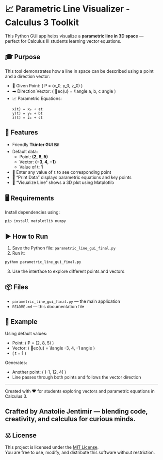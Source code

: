 # 📈 Parametric Line Visualizer - Calculus 3 Toolkit

This Python GUI app helps visualize a **parametric line in 3D space** — perfect for Calculus III students learning vector equations.

## 🎓 Purpose

This tool demonstrates how a line in space can be described using a point and a direction vector:

- 📌 Given Point: \( P = (x_0, y_0, z_0) \)
- ➡️ Direction Vector: \( ec{u} = \langle a, b, c
  angle \)
- 📈 Parametric Equations:
  ```
  x(t) = x₀ + at  
  y(t) = y₀ + bt  
  z(t) = z₀ + ct
  ```

## 🧰 Features

- Friendly **Tkinter GUI** 🖼️
- Default data:
  - Point: **(2, 8, 5)**
  - Vector: **⟨−3, 4, −1⟩**
  - Value of t: **1**
- 🔢 Enter any value of `t` to see corresponding point
- 📄 “Print Data” displays parametric equations and key points
- 🎨 “Visualize Line” shows a 3D plot using Matplotlib

## 🖥️ Requirements

Install dependencies using:

```bash
pip install matplotlib numpy
```

## ▶️ How to Run

1. Save the Python file: `parametric_line_gui_final.py`
2. Run it:

```bash
python parametric_line_gui_final.py
```

3. Use the interface to explore different points and vectors.

## 📦 Files

- `parametric_line_gui_final.py` — the main application
- `README.md` — this documentation file

## 🧮 Example

Using default values:

- Point: \( P = (2, 8, 5) \)
- Vector: \( ec{u} = \langle -3, 4, -1
  angle \)
- \( t = 1 \)

Generates:

- Another point: \( (-1, 12, 4) \)
- Line passes through both points and follows the vector direction

---

Created with ❤️ for students exploring vectors and parametric equations in Calculus 3.

**Crafted by Anatolie Jentimir — blending code, creativity, and calculus for curious minds.**
---

## ⚖️ License

This project is licensed under the [MIT License](https://opensource.org/licenses/MIT).  
You are free to use, modify, and distribute this software without restriction.